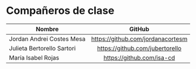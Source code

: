 # Compañeros de clase

| Nombre   |      GitHub |
|----------|:-------------:|
| Jordan Andrei Costes Mesa |  https://github.com/jordanacortesm |
| Julieta Bertorello Sartori |     https://github.com/jubertorello   |
| María Isabel Rojas |  https://github.com/isa-cd |  
